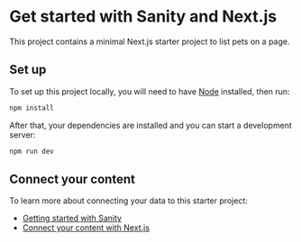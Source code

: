 # Get started with Sanity and Next.js

This project contains a minimal Next.js starter project to list pets on a page. 

## Set up

To set up this project locally, you will need to have [Node](https://nodejs.org/en/) installed, then run:

```bash
npm install
``` 

After that, your dependencies are installed and you can start a development server: 

```bash
npm run dev
```

## Connect your content

To learn more about connecting your data to this starter project: 

- [Getting started with Sanity](https://www.sanity.io/docs/getting-started)
- [Connect your content with Next.js](https://www.sanity.io/docs/connect-your-content-to-next-js)
